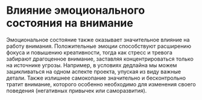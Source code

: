 # Влияние эмоционального состояния на внимание

Эмоциональное состояние также оказывает значительное влияние на работу внимания. Положительные эмоции способствуют расширению фокуса и повышению креативности, тогда как стресс и тревога забирают драгоценное внимание, заставляя концентрироваться только на источнике угрозы. Например, в условиях дедлайна мы можем зацикливаться на одном аспекте проекта, упуская из виду важные детали. Также излишнее самокопание значительно и бесконтрольно тратит внимание, которого особенно необходимо для изменения своего поведения (негативных привычек или саморазвития).

